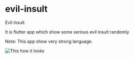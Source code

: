 # evil-insult
Evil Insult

It is flutter app which show some serious evil insult randomly

Note: This app show very strong language.

![This how it looks](https://share.getcloudapp.com/xQuYZNKp)
